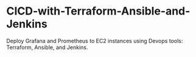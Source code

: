 # CICD-with-Terraform-Ansible-and-Jenkins

Deploy Grafana and Prometheus to EC2 instances using Devops tools: Terraform, Ansible, and Jenkins. 
